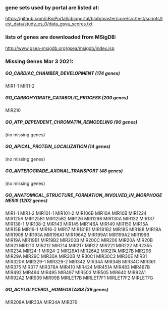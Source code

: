 ### gene sets used by portal are listed at:
https://github.com/cBioPortal/cbioportal/blob/master/core/src/test/scripts/test_data/study_es_0/data_gsva_scores.txt

### lists of genes are downloaded from MSigDB:
http://www.gsea-msigdb.org/gsea/msigdb/index.jsp

### Missing Genes Mar 3 2021:

##### GO_CARDIAC_CHAMBER_DEVELOPMENT (174 genes)
MIR1-1
MIR1-2

##### GO_CARBOHYDRATE_CATABOLIC_PROCESS (200 genes)
MIR210

##### GO_ATP_DEPENDENT_CHROMATIN_REMODELING (90 genes)
(no missing genes)

##### GO_APICAL_PROTEIN_LOCALIZATION (14 genes)
(no missing genes)

##### GO_ANTEROGRADE_AXONAL_TRANSPORT (48 genes)
(no missing genes)

##### GO_ANATOMICAL_STRUCTURE_FORMATION_INVOLVED_IN_MORPHOGENESIS (1202 genes)
MIR1-1
MIR1-2
MIR101-1
MIR101-2
MIR106B
MIR10A
MIR10B
MIR1224
MIR125A
MIR125B1
MIR125B2
MIR126
MIR1298
MIR130A
MIR132
MIR137
MIR138-1
MIR138-2
MIR143
MIR145
MIR146A
MIR149
MIR150
MIR15A
MIR15B
MIR16-1
MIR16-2
MIR17
MIR181B1
MIR181B2
MIR185
MIR188
MIR18A
MIR1908
MIR193A
MIR196A1
MIR196A2
MIR199A1
MIR199A2
MIR199B
MIR19A
MIR19B1
MIR19B2
MIR200B
MIR200C
MIR206
MIR20A
MIR20B
MIR21
MIR210
MIR212
MIR214
MIR217
MIR22
MIR221
MIR222
MIR2355
MIR23A
MIR24-1
MIR24-2
MIR26A1
MIR26A2
MIR27A
MIR27B
MIR296
MIR29A
MIR29C
MIR30A
MIR30B
MIR30C1
MIR30C2
MIR30E
MIR31
MIR320A
MIR329-1
MIR329-2
MIR342
MIR34A
MIR34B
MIR34C
MIR361
MIR375
MIR377
MIR378A
MIR410
MIR424
MIR451A
MIR483
MIR487B
MIR492
MIR494
MIR495
MIR497
MIR503
MIR505
MIR640
MIR92A1
MIR92A2
MIR939
MIR99B
MIRLET7B
MIRLET7F1
MIRLET7F2
MIRLET7G

##### GO_ACYLGLYCEROL_HOMEOSTASIS (39 genes)
MIR208A
MIR33A
MIR34A
MIR379
